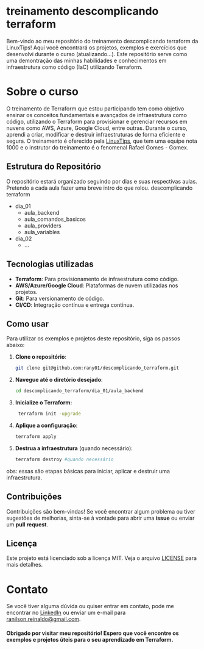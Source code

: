# treinamento descomplicando terraform

Bem-vindo ao meu repositório do treinamento descomplicando terraform da LinuxTips! Aqui você encontrará os projetos, exemplos e exercícios que desenvolvi durante o curso (atualizando...). Este repositório serve como uma demontração das minhas habilidades e conhecimentos em infraestrutura como código (IaC) utilizando Terraform.


# Sobre o curso

O treinamento de Terraform que estou participando tem como objetivo ensinar os conceitos fundamentais e avançados de infraestrutura como código, utilizando o Terraform para provisionar e gerenciar recursos em nuvens como AWS, Azure, Google Cloud, entre outras. Durante o curso, aprendi a criar, modificar e destruir infraestruturas de forma eficiente e segura.
O treinamento é oferecido pela [LinuxTips](https://linuxtips.io/treinamento/descomplicando-o-terraform/), que tem uma equipe nota 1000 e o instrutor do treinamento é o fenomenal Rafael Gomes - Gomex.

## Estrutura do Repositório

O repositório estará organizado seguindo por dias e suas respectivas aulas.
Pretendo a cada aula fazer uma breve intro do que rolou.
descomplicando terraform
- dia_01
	- aula_backend
	- aula_comandos_basicos
	- aula_providers
	- aula_variables
- dia_02
	- ...

## Tecnologias utilizadas

- **Terraform**: Para provisionamento de infraestrutura como código.
- **AWS/Azure/Google Cloud**: Plataformas de nuvem utilizadas nos projetos.
- **Git**: Para versionamento de código.
- **CI/CD**: Integração contínua e entrega contínua.

## Como usar

Para utilizar os exemplos e projetos deste repositório, siga os passos abaixo:
1. **Clone o repositório**:
   ```bash
   git clone git@github.com:rany01/descomplicando_terraform.git
2. **Navegue até o diretório desejado**:
   ```bash
   cd descomplicando_terraform/dia_01/aula_backend
3. **Inicialize o Terraform:**
   ```bash
    terraform init -upgrade
4. **Aplique a configuração**:
   ```bash
   terraform apply
5. **Destrua a infraestrutura** (quando necessário):
   ```bash
   terraform destroy #quando necessário
obs: essas são etapas básicas para iniciar, aplicar e destruir uma infraestrutura.

## Contribuições

Contribuições são bem-vindas! Se você encontrar algum problema ou tiver sugestões de melhorias, sinta-se à vontade para abrir uma **issue** ou enviar um **pull request**.

## Licença

Este projeto está licenciado sob a licença MIT. Veja o arquivo [LICENSE](https://choosealicense.com/licenses/mit/) para mais detalhes.


# Contato


Se você tiver alguma dúvida ou quiser entrar em contato, pode me encontrar no [LinkedIn](https://www.linkedin.com/in/ranyreinaldo) ou enviar um e-mail para [ranilson.reinaldo@gmail.com](mailto:ranilson.reinaldo@gmail.com).

#### Obrigado por visitar meu repositório! Espero que você encontre os exemplos e projetos úteis para o seu aprendizado em Terraform.